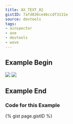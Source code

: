 ```yaml
---
title: AX_TEXT_02
gistID: 7afd836ce46ccdf3131e
source: devtools
tags:
- ainspector
- axe
- devtools
- wave
---
```


<h2 aria-describedby="{{ page.gistID }}">Example Begin</h2>
<div class="rendered-not">
<!-- Bad: no alternative content provided for informative image -->
<img src="stateDiagram.jpg">

<!-- Bad: presentational image may not be hidden from assistive technology -->
<img src="horizontalLine.jpg">
</div> <!-- rendered-not -->

<h2 aria-describedby="{{ page.gistID }}">Example End</h2>

<h3 aria-describedby="{{ page.gistID }}">Code for this Example</h3>
{% gist page.gistID %}